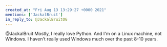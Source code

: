 ```yaml
---
created_at: "Fri Aug 13 13:29:27 +0000 2021"
mentions: ['JackalBruit']
in_reply_to: @JackalBruitOG
---
```


@JackalBruit Mostly, I really love Python. And I'm on a Linux machine, not Windows. I haven't really used Windows much over the past 8-10 years.